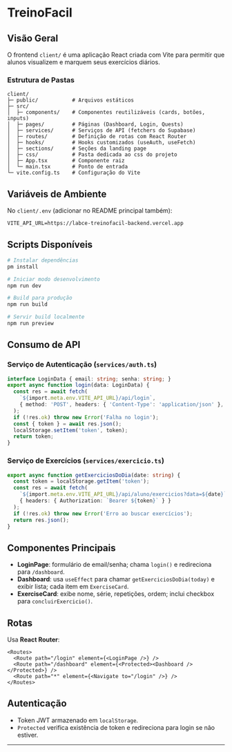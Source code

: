 # TreinoFacil

## Visão Geral
O frontend `client/` é uma aplicação React criada com Vite para permitir que alunos visualizem e marquem seus exercícios diários.

### Estrutura de Pastas
```
client/
├─ public/           # Arquivos estáticos
├─ src/
│  ├─ components/    # Componentes reutilizáveis (cards, botões, inputs)
│  ├─ pages/         # Páginas (Dashboard, Login, Quests)
│  ├─ services/      # Serviços de API (fetchers do Supabase)
│  ├─ routes/        # Definição de rotas com React Router
│  ├─ hooks/         # Hooks customizados (useAuth, useFetch)
│  ├─ sections/      # Seções da landing page
│  ├─ css/           # Pasta dedicada ao css do projeto
│  ├─ App.tsx        # Componente raiz
│  └─ main.tsx       # Ponto de entrada
└─ vite.config.ts    # Configuração do Vite
```

## Variáveis de Ambiente
No `client/.env` (adicionar no README principal também):
```
VITE_API_URL=https://labce-treinofacil-backend.vercel.app
```

## Scripts Disponíveis
```bash
# Instalar dependências
pm install

# Iniciar modo desenvolvimento
npm run dev

# Build para produção
npm run build

# Servir build localmente
npm run preview
```

## Consumo de API
### Serviço de Autenticação (`services/auth.ts`)
```ts
interface LoginData { email: string; senha: string; }
export async function login(data: LoginData) {
  const res = await fetch(
    `${import.meta.env.VITE_API_URL}/api/login`,
    { method: 'POST', headers: { 'Content-Type': 'application/json' }, body: JSON.stringify(data) }
  );
  if (!res.ok) throw new Error('Falha no login');
  const { token } = await res.json();
  localStorage.setItem('token', token);
  return token;
}
```

### Serviço de Exercícios (`services/exercicio.ts`)
```ts
export async function getExerciciosDoDia(date: string) {
  const token = localStorage.getItem('token');
  const res = await fetch(
    `${import.meta.env.VITE_API_URL}/api/aluno/exercicios?data=${date}`,
    { headers: { Authorization: `Bearer ${token}` } }
  );
  if (!res.ok) throw new Error('Erro ao buscar exercícios');
  return res.json();
}
```

## Componentes Principais
- **LoginPage**: formulário de email/senha; chama `login()` e redireciona para `/dashboard`.
- **Dashboard**: usa `useEffect` para chamar `getExerciciosDoDia(today)` e exibir lista; cada item em `ExerciseCard`.
- **ExerciseCard**: exibe nome, série, repetições, ordem; inclui checkbox para `concluirExercicio()`.

## Rotas
Usa **React Router**:
```tsx
<Routes>
  <Route path="/login" element={<LoginPage />} />
  <Route path="/dashboard" element={<Protected><Dashboard /></Protected>} />
  <Route path="*" element={<Navigate to="/login" />} />
</Routes>
```

## Autenticação
- Token JWT armazenado em `localStorage`.
- `Protected` verifica existência de token e redireciona para login se não estiver.

---


